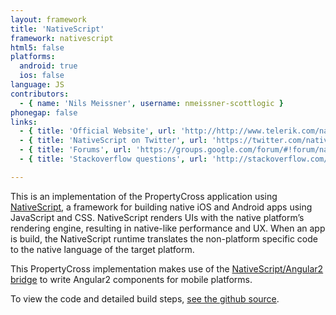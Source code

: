 ```yaml
---
layout: framework
title: 'NativeScript'
framework: nativescript
html5: false
platforms:
  android: true
  ios: false
language: JS
contributors:
  - { name: 'Nils Meissner', username: nmeissner-scottlogic }
phonegap: false
links:
  - { title: 'Official Website', url: 'http://http://www.telerik.com/nativescript', description: '- The official website is a great place to get a feel for the framework and find great documentation, guides and release notes.' }
  - { title: 'NativeScript on Twitter', url: 'https://twitter.com/nativescript', description: '- The official Twitter account posts lots of useful information about future releases and framework features.' }
  - { title: 'Forums', url: 'https://groups.google.com/forum/#!forum/nativescript', description: '- The official forums for NativeScript.' }
  - { title: 'Stackoverflow questions', url: 'http://stackoverflow.com/questions/tagged/nativescript', description: '- A variety of questions and answers relating to the framework on Stackoverflow.' }

---
```


This is an implementation of the PropertyCross application using [NativeScript](https://www.nativescript.org/), a framework for building native iOS and Android apps using JavaScript and CSS.
NativeScript renders UIs with the native platform’s rendering engine, resulting in native-like performance and UX.
When an app is build, the NativeScript runtime translates the non-platform specific code to the native language of the target platform.

This PropertyCross implementation makes use of the [NativeScript/Angular2 bridge](https://github.com/NativeScript/nativescript-angular) to write Angular2 components for mobile platforms.


To view the code and detailed build steps, <a href='{{ site.githuburl }}/tree/master/nativescript'>see the github source</a>.
